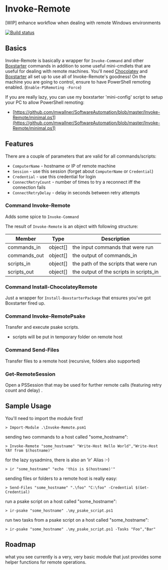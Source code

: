 # Invoke-Remote
[WIP] enhance workflow when dealing with remote Windows environments

[![Build status](https://ci.appveyor.com/api/projects/status/3kvtb6hgmqakdhw4?svg=true)](https://ci.appveyor.com/project/ManfredWallner/invoke-remote)

## Basics
Invoke-Remote is basically a wrapper for `Invoke-Command` and other [Boxstarter](https://github.com/mwrock/boxstarter) commands in addition to some useful mini-cmdlets that are useful for dealing with remote machines.
You'll need [Chocolatey](https://chocolatey.org/) and [Boxstarter](https://github.com/mwrock/boxstarter) all set up to use all of Invoke-Remote's goodness!
On the machine you are going to control, ensure to have PowerShell remoting enabled. (`Enable-PSRemoting -Force`)

If you are really lazy, you can use my boxstarter 'mini-config' script to setup your PC to allow PowerShell remoting:
* [https://github.com/mwallner/SoftwareAutomation/blob/master/Invoke-Remote/minimal.ps1](https://github.com/mwallner/SoftwareAutomation/blob/master/Invoke-Remote/minimal.ps1)


## Features
There are a couple of parameters that are valid for all commands/scripts:
* `ComputerName` - hostname or IP of remote machine
* `Session` - use this session (forget about `ComputerName` or `Credential`) 
* `Credential` - use this credential for login
* `ConnectRetryCount` - number of times to try a reconnect iff the connection fails
* `ConnectRetryDelay` - delay in seconds between retry attempts

### Command Invoke-Remote
Adds some spice to `Invoke-Command`

The result of `Invoke-Remote` is an object with following structure:

| Member         | Type          | Description                |
| -------------  | ------------  | -------------------------  |
| commands_in    | object[]      | the input commands that were run |
| commands_out   | object[]      | the output of commands_in |
| scripts_in     | object[]      | the path of the scripts that were run |
| scripts_out    | object[]      | the output of the scripts in scripts_in |

### Command Install-ChocolateyRemote
Just a wrapper for `Install-BoxstarterPackage` that ensures you've got Boxstarter fired up.

### Command Invoke-RemotePsake
Transfer and execute psake scripts.
* scripts will be put in temporary folder on remote host

### Command Send-Files
Transfer files to a remote host (recursive, folders also supported)

### Get-RemoteSession
Open a PSSession that may be used for further remote calls (featuring retry count and delay) .

## Sample Usage
You'll need to import the module first!
```
> Import-Module .\Invoke-Remote.psm1
```

sending two commands to a host called "some_hostname":
```
> Invoke-Remote "some_hostname" "Write-Host Hello World","Write-Host YAY from $(hostname)"
```

for the lazy sysadmins, there is also an 'ir' Alias :-)
```
> ir "some_hostname" "echo 'this is $(hostname)'"
```

sending files or folders to a remote host is really easy:
```
> Send-Files "some_hostname" ".\foo" "C:\foo" -Credential $(Get-Credential)
```

run a psake script on a host called "some_hostname":
```
> ir-psake "some_hostname" .\my_psake_script.ps1
```

run two tasks from a psake script on a host called "some_hostname":
```
> ir-psake "some_hostname" .\my_psake_script.ps1 -Tasks "Foo","Bar"
```

## Roadmap
what you see currently is a very, very basic module that just provides some helper functions for remote operations.

   
 